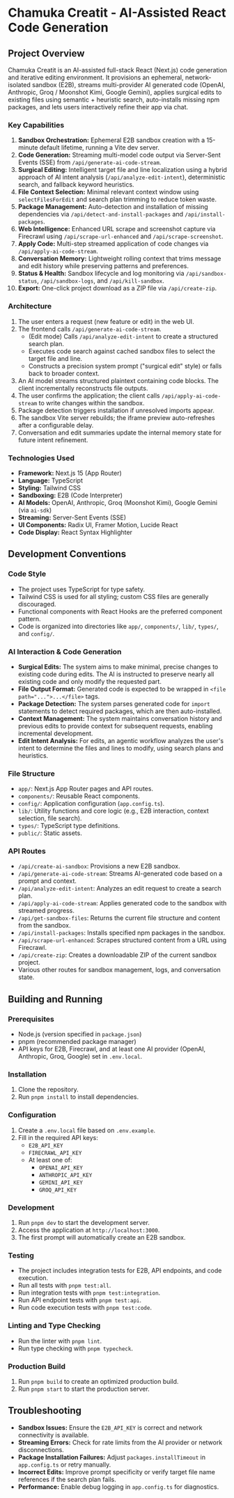 # Chamuka Creatit - AI-Assisted React Code Generation

## Project Overview

Chamuka Creatit is an AI-assisted full-stack React (Next.js) code generation and iterative editing environment. It provisions an ephemeral, network-isolated sandbox (E2B), streams multi-provider AI generated code (OpenAI, Anthropic, Groq / Moonshot Kimi, Google Gemini), applies surgical edits to existing files using semantic + heuristic search, auto-installs missing npm packages, and lets users interactively refine their app via chat.

### Key Capabilities

1.  **Sandbox Orchestration:** Ephemeral E2B sandbox creation with a 15-minute default lifetime, running a Vite dev server.
2.  **Code Generation:** Streaming multi-model code output via Server-Sent Events (SSE) from `/api/generate-ai-code-stream`.
3.  **Surgical Editing:** Intelligent target file and line localization using a hybrid approach of AI intent analysis (`/api/analyze-edit-intent`), deterministic search, and fallback keyword heuristics.
4.  **File Context Selection:** Minimal relevant context window using `selectFilesForEdit` and search plan trimming to reduce token waste.
5.  **Package Management:** Auto-detection and installation of missing dependencies via `/api/detect-and-install-packages` and `/api/install-packages`.
6.  **Web Intelligence:** Enhanced URL scrape and screenshot capture via Firecrawl using `/api/scrape-url-enhanced` and `/api/scrape-screenshot`.
7.  **Apply Code:** Multi-step streamed application of code changes via `/api/apply-ai-code-stream`.
8.  **Conversation Memory:** Lightweight rolling context that trims message and edit history while preserving patterns and preferences.
9.  **Status & Health:** Sandbox lifecycle and log monitoring via `/api/sandbox-status`, `/api/sandbox-logs`, and `/api/kill-sandbox`.
10. **Export:** One-click project download as a ZIP file via `/api/create-zip`.

### Architecture

1.  The user enters a request (new feature or edit) in the web UI.
2.  The frontend calls `/api/generate-ai-code-stream`.
    *   (Edit mode) Calls `/api/analyze-edit-intent` to create a structured search plan.
    *   Executes code search against cached sandbox files to select the target file and line.
    *   Constructs a precision system prompt ("surgical edit" style) or falls back to broader context.
3.  An AI model streams structured plaintext containing code blocks. The client incrementally reconstructs file outputs.
4.  The user confirms the application; the client calls `/api/apply-ai-code-stream` to write changes within the sandbox.
5.  Package detection triggers installation if unresolved imports appear.
6.  The sandbox Vite server rebuilds; the iframe preview auto-refreshes after a configurable delay.
7.  Conversation and edit summaries update the internal memory state for future intent refinement.

### Technologies Used

*   **Framework:** Next.js 15 (App Router)
*   **Language:** TypeScript
*   **Styling:** Tailwind CSS
*   **Sandboxing:** E2B (Code Interpreter)
*   **AI Models:** OpenAI, Anthropic, Groq (Moonshot Kimi), Google Gemini (via `ai-sdk`)
*   **Streaming:** Server-Sent Events (SSE)
*   **UI Components:** Radix UI, Framer Motion, Lucide React
*   **Code Display:** React Syntax Highlighter

## Development Conventions

### Code Style

*   The project uses TypeScript for type safety.
*   Tailwind CSS is used for all styling; custom CSS files are generally discouraged.
*   Functional components with React Hooks are the preferred component pattern.
*   Code is organized into directories like `app/`, `components/`, `lib/`, `types/`, and `config/`.

### AI Interaction & Code Generation

*   **Surgical Edits:** The system aims to make minimal, precise changes to existing code during edits. The AI is instructed to preserve nearly all existing code and only modify the requested part.
*   **File Output Format:** Generated code is expected to be wrapped in `<file path="...">...</file>` tags.
*   **Package Detection:** The system parses generated code for `import` statements to detect required packages, which are then auto-installed.
*   **Context Management:** The system maintains conversation history and previous edits to provide context for subsequent requests, enabling incremental development.
*   **Edit Intent Analysis:** For edits, an agentic workflow analyzes the user's intent to determine the files and lines to modify, using search plans and heuristics.

### File Structure

*   `app/`: Next.js App Router pages and API routes.
*   `components/`: Reusable React components.
*   `config/`: Application configuration (`app.config.ts`).
*   `lib/`: Utility functions and core logic (e.g., E2B interaction, context selection, file search).
*   `types/`: TypeScript type definitions.
*   `public/`: Static assets.

### API Routes

*   `/api/create-ai-sandbox`: Provisions a new E2B sandbox.
*   `/api/generate-ai-code-stream`: Streams AI-generated code based on a prompt and context.
*   `/api/analyze-edit-intent`: Analyzes an edit request to create a search plan.
*   `/api/apply-ai-code-stream`: Applies generated code to the sandbox with streamed progress.
*   `/api/get-sandbox-files`: Returns the current file structure and content from the sandbox.
*   `/api/install-packages`: Installs specified npm packages in the sandbox.
*   `/api/scrape-url-enhanced`: Scrapes structured content from a URL using Firecrawl.
*   `/api/create-zip`: Creates a downloadable ZIP of the current sandbox project.
*   Various other routes for sandbox management, logs, and conversation state.

## Building and Running

### Prerequisites

*   Node.js (version specified in `package.json`)
*   pnpm (recommended package manager)
*   API keys for E2B, Firecrawl, and at least one AI provider (OpenAI, Anthropic, Groq, Google) set in `.env.local`.

### Installation

1.  Clone the repository.
2.  Run `pnpm install` to install dependencies.

### Configuration

1.  Create a `.env.local` file based on `.env.example`.
2.  Fill in the required API keys:
    *   `E2B_API_KEY`
    *   `FIRECRAWL_API_KEY`
    *   At least one of:
        *   `OPENAI_API_KEY`
        *   `ANTHROPIC_API_KEY`
        *   `GEMINI_API_KEY`
        *   `GROQ_API_KEY`

### Development

1.  Run `pnpm dev` to start the development server.
2.  Access the application at `http://localhost:3000`.
3.  The first prompt will automatically create an E2B sandbox.

### Testing

*   The project includes integration tests for E2B, API endpoints, and code execution.
*   Run all tests with `pnpm test:all`.
*   Run integration tests with `pnpm test:integration`.
*   Run API endpoint tests with `pnpm test:api`.
*   Run code execution tests with `pnpm test:code`.

### Linting and Type Checking

*   Run the linter with `pnpm lint`.
*   Run type checking with `pnpm typecheck`.

### Production Build

1.  Run `pnpm build` to create an optimized production build.
2.  Run `pnpm start` to start the production server.

## Troubleshooting

*   **Sandbox Issues:** Ensure the `E2B_API_KEY` is correct and network connectivity is available.
*   **Streaming Errors:** Check for rate limits from the AI provider or network disconnections.
*   **Package Installation Failures:** Adjust `packages.installTimeout` in `app.config.ts` or retry manually.
*   **Incorrect Edits:** Improve prompt specificity or verify target file name references if the search plan fails.
*   **Performance:** Enable debug logging in `app.config.ts` for diagnostics.